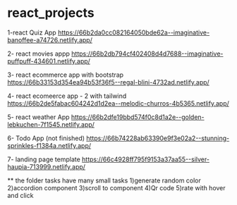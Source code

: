 # react_projects

1-react Quiz App
https://66b2da0cc082164050bde62a--imaginative-banoffee-a74726.netlify.app/

2- react movies appp
https://66b2db794cf402408d4d7688--imaginative-puffpuff-434601.netlify.app/

3- react ecommerce app with bootstrap 
https://66b33153d354ea94b53f36f5--regal-blini-4732ad.netlify.app/

4- react ecomeerce app - 2 with tailwind
https://66b2de5fabac604242d1d2ea--melodic-churros-4b5365.netlify.app/

5- react weather App
https://66b2dfe19bbd574f0c8d1a2e--golden-lebkuchen-7f1545.netlify.app/

6- Todo App (not finished)
https://66b74228ab63390e9f3e02a2--stunning-sprinkles-f1384a.netlify.app/

7- landing page template
https://66c4928ff795f9153a37aa55--silver-haupia-713999.netlify.app/

** the folder tasks have many small tasks 
1)generate random color
2)accordion component
3)scroll to component
4)Qr code
5)rate with hover and click
